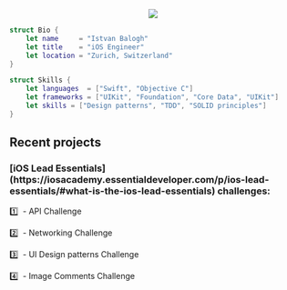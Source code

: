 <p align="center">
  <img src="https://github.com/thompsonemerson/thompsonemerson/raw/master/cover-thompson.png" />
</p>

```swift
struct Bio {
    let name     = "Istvan Balogh"
    let title    = "iOS Engineer"
    let location = "Zurich, Switzerland"
}

struct Skills {
    let languages  = ["Swift", "Objective C"]
    let frameworks = ["UIKit", "Foundation", "Core Data", "UIKit"]
    let skills = ["Design patterns", "TDD", "SOLID principles"]
}
```
### <h2> Recent projects</h2>

<h3> [iOS Lead Essentials](https://iosacademy.essentialdeveloper.com/p/ios-lead-essentials/#what-is-the-ios-lead-essentials) challenges: </h3>




1️⃣ &nbsp;- API Challenge

2️⃣ &nbsp;- Networking Challenge

3️⃣ &nbsp;- UI Design patterns Challenge

4️⃣ &nbsp;- Image Comments Challenge


<!--
**steven851007/steven851007** is a ✨ _special_ ✨ repository because its `README.md` (this file) appears on your GitHub profile.

Here are some ideas to get you started:

- 🔭 I’m currently working on ...
- 🌱 I’m currently learning ...
- 👯 I’m looking to collaborate on ...
- 🤔 I’m looking for help with ...
- 💬 Ask me about ...
- 📫 How to reach me: ...
- 😄 Pronouns: ...
- ⚡ Fun fact: ...
-->
